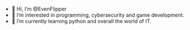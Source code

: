 - 👋 Hi, I’m @EvenFlipper
- 👀 I’m interested in programming, cybersecurity and game development.
- 🌱 I’m currently learning python and overall the world of IT.
